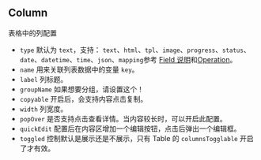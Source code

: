 ## Column

表格中的列配置

-   `type` 默认为 `text`，支持： `text`、`html`、`tpl`、`image`、`progress`、`status`、`date`、`datetime`、`time`、`json`、`mapping`参考 [Field 说明](./Field.md)和[Operation](./Operation.md)。
-   `name` 用来关联列表数据中的变量 `key`。
-   `label` 列标题。
-   `groupName` 如果想要分组，请设置这个！
-   `copyable` 开启后，会支持内容点击复制。
-   `width` 列宽度。
-   `popOver` 是否支持点击查看详情。当内容较长时，可以开启此配置。
-   `quickEdit` 配置后在内容区增加一个编辑按钮，点击后弹出一个编辑框。
-   `toggled` 控制默认是展示还是不展示，只有 Table 的 `columnsTogglable` 开启了才有效。
